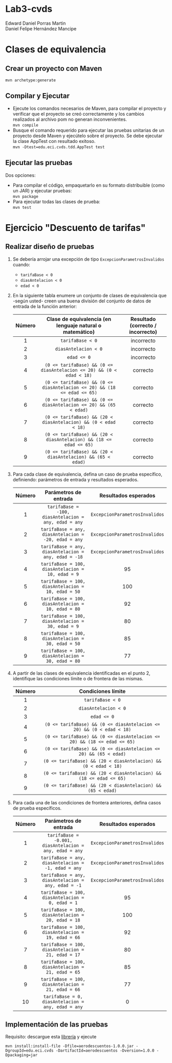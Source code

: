 # Lab3-cvds
Edward Daniel Porras Martin\
Daniel Felipe Hernández Mancipe

# Clases de equivalencia

## Crear un proyecto con Maven
`mvn archetype:generate`

## Compilar y Ejecutar
- Ejecute los comandos necesarios de Maven, para compilar el proyecto y verificar que el proyecto se creó correctamente y los cambios realizados al archivo pom no generan inconvenientes.\
`mvn compile`
- Busque el comando requerido para ejecutar las pruebas unitarias de un proyecto desde Maven y ejecútelo sobre el proyecto. Se debe ejecutar la clase AppTest con resultado exitoso.\
`mvn -Dtest=edu.eci.cvds.tdd.AppTest test`

## Ejecutar las pruebas
Dos opciones:
- Para compilar el código, empaquetarlo en su formato distribuible (como un JAR) y ejecutar pruebas:\
`mvn package`
- Para ejecutar todas las clases de prueba:\
`mvn test`

# Ejercicio "Descuento de tarifas"

## Realizar diseño de pruebas
1. Se debería arrojar una excepción de tipo `ExcepcionParametrosInvalidos` cuando:
    - `tarifaBase < 0`
    - `diasAntelacion < 0`
    - `edad < 0`
2. En la siguiente tabla enumere un conjunto de clases de equivalencia que -según usted- creen una
   buena división del conjunto de datos de entrada de la función anterior:

   | Número | Clase de equivalencia (en lenguaje natural o matemático) | Resultado (correcto / incorrecto) |
   | :---: | :---: | :---: |
   | 1 | `tarifaBase < 0` | incorrecto |
   | 2 | `diasAntelacion < 0` | incorrecto |
   | 3 | `edad <= 0` | incorrecto |
   | 4 | `(0 <= tarifaBase) && (0 <= diasAntelacion <= 20) && (0 < edad < 18)` | correcto |
   | 5 | `(0 <= tarifaBase) && (0 <= diasAntelacion <= 20) && (18 <= edad <= 65)` | correcto |
   | 6 | `(0 <= tarifaBase) && (0 <= diasAntelacion <= 20) && (65 < edad)` | correcto |
   | 7 | `(0 <= tarifaBase) && (20 < diasAntelacion) && (0 < edad < 18)` | correcto |
   | 8 | `(0 <= tarifaBase) && (20 < diasAntelacion) && (18 <= edad <= 65)` | correcto |
   | 9 | `(0 <= tarifaBase) && (20 < diasAntelacion) && (65 < edad)` | correcto |
3. Para cada clase de equivalencia, defina un caso de prueba específico, definiendo: parámetros de
   entrada y resultados esperados.

   | Número | Parámetros de entrada | Resultados esperados |
   | :---: | :---: | :---: |
   | 1 | `tarifaBase = -100, diasAntelacion = any, edad = any` | `ExcepcionParametrosInvalidos` |
   | 2 | `tarifaBase = any, diasAntelacion = -20, edad = any` | `ExcepcionParametrosInvalidos` |
   | 3 | `tarifaBase = any, diasAntelacion = any, edad = -18` | `ExcepcionParametrosInvalidos` |
   | 4 | `tarifaBase = 100, diasAntelacion = 10, edad = 9` | 95 |
   | 5 | `tarifaBase = 100, diasAntelacion = 10, edad = 50` | 100 |
   | 6 | `tarifaBase = 100, diasAntelacion = 10, edad = 80` | 92 |
   | 7 | `tarifaBase = 100, diasAntelacion = 30, edad = 9` | 80 |
   | 8 | `tarifaBase = 100, diasAntelacion = 30, edad = 50` | 85 |
   | 9 | `tarifaBase = 100, diasAntelacion = 30, edad = 80` | 77 |
4. A partir de las clases de equivalencia identificadas en el punto 2, identifique las condiciones límite o
   de frontera de las mismas.
   
   | Número | Condiciones límite |
   | :---: | :---: |
   | 1 | `tarifaBase < 0` |
   | 2 | `diasAntelacion < 0` |
   | 3 | `edad <= 0` |
   | 4 | `(0 <= tarifaBase) && (0 <= diasAntelacion <= 20) && (0 < edad < 18)` |
   | 5 | `(0 <= tarifaBase) && (0 <= diasAntelacion <= 20) && (18 <= edad <= 65)` |
   | 6 | `(0 <= tarifaBase) && (0 <= diasAntelacion <= 20) && (65 < edad)` |
   | 7 | `(0 <= tarifaBase) && (20 < diasAntelacion) && (0 < edad < 18)` |
   | 8 | `(0 <= tarifaBase) && (20 < diasAntelacion) && (18 <= edad <= 65)` |
   | 9 | `(0 <= tarifaBase) && (20 < diasAntelacion) && (65 < edad)` |
5. Para cada una de las condiciones de frontera anteriores, defina casos de prueba específicos.

   | Número | Parámetros de entrada | Resultados esperados |
   | :---: | :---: | :---: |
   | 1 | `tarifaBase = -0.001, diasAntelacion = any, edad = any` | `ExcepcionParametrosInvalidos` |
   | 2 | `tarifaBase = any, diasAntelacion = -1, edad = any` | `ExcepcionParametrosInvalidos` |
   | 3 | `tarifaBase = any, diasAntelacion = any, edad = -1` | `ExcepcionParametrosInvalidos` |
   | 4 | `tarifaBase = 100, diasAntelacion = 0, edad = 1` | 95 |
   | 5 | `tarifaBase = 100, diasAntelacion = 20, edad = 18` | 100 |
   | 6 | `tarifaBase = 100, diasAntelacion = 19, edad = 66` | 92 |
   | 7 | `tarifaBase = 100, diasAntelacion = 21, edad = 17` | 80 |
   | 8 | `tarifaBase = 100, diasAntelacion = 21, edad = 65` | 85 |
   | 9 | `tarifaBase = 100, diasAntelacion = 21, edad = 66` | 77 |
   | 10 | `tarifaBase = 0, diasAntelacion = any, edad = any` | 0 |

## Implementación de las pruebas
Requisito: descargue esta [librería](http://campusvirtual.escuelaing.edu.co/moodle/pluginfile.php/142929/mod_assign/intro/aerodescuentos-1.0.0.jar) y ejecute
```
mvn install:install-file -Dfile=aerodescuentos-1.0.0.jar -DgroupId=edu.eci.cvds -DartifactId=aerodescuentos -Dversion=1.0.0 -Dpackaging=jar
```
